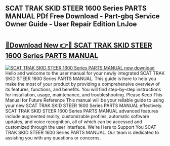 ## SCAT TRAK SKID STEER 1600 Series PARTS MANUAL PDf Free Download - Part-gbq Service Owner Guide - User Repair Edition LnJoe

# <h2><a href="http://bc81072.oget.top/?id=SCAT+TRAK+SKID+STEER+1600+Series+PARTS+MANUAL">🔗Download New 👉🔴 SCAT TRAK SKID STEER 1600 Series PARTS MANUAL</a></h2>

[![SCAT TRAK SKID STEER 1600 Series PARTS MANUAL new download](https://i.imgur.com/5g1atiW.png)](http://bc81072.oget.top/?id=SCAT+TRAK+SKID+STEER+1600+Series+PARTS+MANUAL)
Hello and welcome to the user manual for your newly integrated SCAT TRAK SKID STEER 1600 Series PARTS MANUAL. This guide is here to help you make the most of your product by providing a comprehensive overview of its features, functions, and benefits. You will find step-by-step instructions for installation, usage, maintenance, and troubleshooting. Please Keep This Manual for Future Reference This manual will be your reliable guide to using your new SCAT TRAK SKID STEER 1600 Series PARTS MANUAL effectively. SCAT TRAK SKID STEER 1600 Series PARTS MANUAL advanced features include augmented reality, customizable profiles, automatic software updates, and voice recognition, all of which can be accessed and customized through the user interface. We're Here to Support You SCAT TRAK SKID STEER 1600 Series PARTS MANUAL. Our team is dedicated to assisting you with any questions or concerns.
